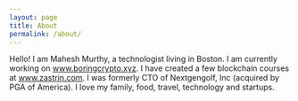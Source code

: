 ```yaml
---
layout: page
title: About
permalink: /about/
---
```


Hello! I am Mahesh Murthy, a technologist living in Boston. I am currently working on www.boringcrypto.xyz. I have created a few blockchain courses at www.zastrin.com. I was formerly CTO of Nextgengolf, Inc (acquired by PGA of America). I love my family, food, travel, technology and startups.
